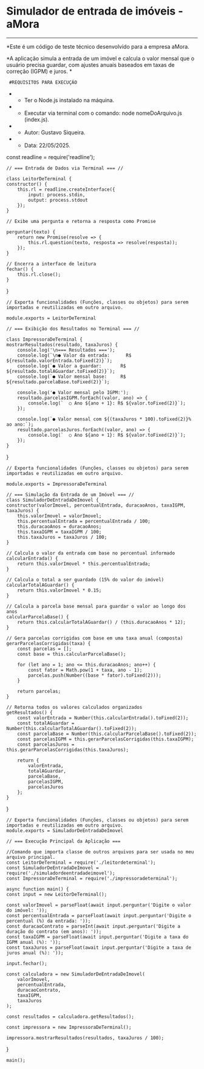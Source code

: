 
# Simulador de entrada de imóveis - aMora
---------------------------------------------------------------
*Este é um código de teste técnico desenvolvido para a empresa aMora.

*A aplicação simula a entrada de um imóvel e calcula o valor mensal que o usuário precisa guardar, com ajustes anuais baseados em taxas de correção (IGPM) e juros.
*

     #REQUISITOS PARA EXECUÇÃO
* - Ter o Node.js instalado na máquina.
* - Executar via terminal com o comando: node nomeDoArquivo.js (index.js).

* - Autor: Gustavo Siqueira.
* - Data: 22/05/2025.

const readline = require('readline');

    // === Entrada de Dados via Terminal === //

    class LeitorDeTerminal {
    constructor() {
        this.rl = readline.createInterface({
            input: process.stdin,
            output: process.stdout
        });
    }

    // Exibe uma pergunta e retorna a resposta como Promise

    perguntar(texto) {
        return new Promise(resolve => {
            this.rl.question(texto, resposta => resolve(resposta));
        });
    }

    // Encerra a interface de leitura
    fechar() {
        this.rl.close();
    }
}

    // Exporta funcionalidades (Funções, classes ou objetos) para serem importadas e reutilizadas em outro arquivo.

    module.exports = LeitorDeTerminal

    // === Exibição dos Resultados no Terminal === // 

    class ImpressoraDeTerminal {
    mostrarResultados(resultado, taxaJuros) {
        console.log('\n=== Resultados ===');
        console.log(`\n● Valor da entrada:      R$ ${resultado.valorEntrada.toFixed(2)}`);
        console.log(`● Valor a guardar:       R$ ${resultado.totalAGuardar.toFixed(2)}`);
        console.log(`● Valor mensal base:     R$ ${resultado.parcelaBase.toFixed(2)}`);

        console.log('● Valor mensal pelo IGPM:');
        resultado.parcelasIGPM.forEach((valor, ano) => {
            console.log(`  ○ Ano ${ano + 1}: R$ ${valor.toFixed(2)}`);
        });

        console.log(`● Valor mensal com ${(taxaJuros * 100).toFixed(2)}% ao ano:`);
        resultado.parcelasJuros.forEach((valor, ano) => {
            console.log(`  ○ Ano ${ano + 1}: R$ ${valor.toFixed(2)}`);
        });
    }
}

    // Exporta funcionalidades (Funções, classes ou objetos) para serem importadas e reutilizadas em outro arquivo.

    module.exports = ImpressoraDeTerminal

    // === Simulação da Entrada de um Imóvel === //
    class SimuladorDeEntradaDeImovel {
    constructor(valorImovel, percentualEntrada, duracaoAnos, taxaIGPM, taxaJuros) {
        this.valorImovel = valorImovel;
        this.percentualEntrada = percentualEntrada / 100;
        this.duracaoAnos = duracaoAnos;
        this.taxaIGPM = taxaIGPM / 100;
        this.taxaJuros = taxaJuros / 100;
    }

    // Calcula o valor da entrada com base no percentual informado
    calcularEntrada() {
        return this.valorImovel * this.percentualEntrada;
    }

    // Calcula o total a ser guardado (15% do valor do imóvel)
    calcularTotalAGuardar() {
        return this.valorImovel * 0.15;
    }

    // Calcula a parcela base mensal para guardar o valor ao longo dos anos
    calcularParcelaBase() {
        return this.calcularTotalAGuardar() / (this.duracaoAnos * 12);
    }

    // Gera parcelas corrigidas com base em uma taxa anual (composta)
    gerarParcelasCorrigidas(taxa) {
        const parcelas = [];
        const base = this.calcularParcelaBase();

        for (let ano = 1; ano <= this.duracaoAnos; ano++) {
            const fator = Math.pow(1 + taxa, ano - 1);
            parcelas.push(Number((base * fator).toFixed(2)));
        }

        return parcelas;
    }

    // Retorna todos os valores calculados organizados
    getResultados() {
        const valorEntrada = Number(this.calcularEntrada().toFixed(2));
        const totalAGuardar = Number(this.calcularTotalAGuardar().toFixed(2));
        const parcelaBase = Number(this.calcularParcelaBase().toFixed(2));
        const parcelasIGPM = this.gerarParcelasCorrigidas(this.taxaIGPM);
        const parcelasJuros = this.gerarParcelasCorrigidas(this.taxaJuros);

        return {
            valorEntrada,
            totalAGuardar,
            parcelaBase,
            parcelasIGPM,
            parcelasJuros
        };
    }
}

    // Exporta funcionalidades (Funções, classes ou objetos) para serem importadas e reutilizadas em outro arquivo.
    module.exports = SimuladorDeEntradaDeImovel

    // === Execução Principal da Aplicação ===

    //Comando que importa classe de outros arquivos para ser usada no meu arquivo principal. 
    const LeitorDeTerminal = require('./leitordeterminal');
    const SimuladorDeEntradaDeImovel = require('./simuladordeentradadeimovel');
    const ImpressoraDeTerminal = require('./impressoradeterminal');

    async function main() {
    const input = new LeitorDeTerminal();

    const valorImovel = parseFloat(await input.perguntar('Digite o valor do imóvel: '));
    const percentualEntrada = parseFloat(await input.perguntar('Digite o percentual (%) da entrada: '));
    const duracaoContrato = parseInt(await input.perguntar('Digite a duração do contrato (em anos): '));
    const taxaIGPM = parseFloat(await input.perguntar('Digite a taxa do IGPM anual (%): '));
    const taxaJuros = parseFloat(await input.perguntar('Digite a taxa de juros anual (%): '));

    input.fechar();

    const calculadora = new SimuladorDeEntradaDeImovel(
        valorImovel,
        percentualEntrada,
        duracaoContrato,
        taxaIGPM,
        taxaJuros
    );

    const resultados = calculadora.getResultados();

    const impressora = new ImpressoraDeTerminal();

    impressora.mostrarResultados(resultados, taxaJuros / 100);
}   

    main();


